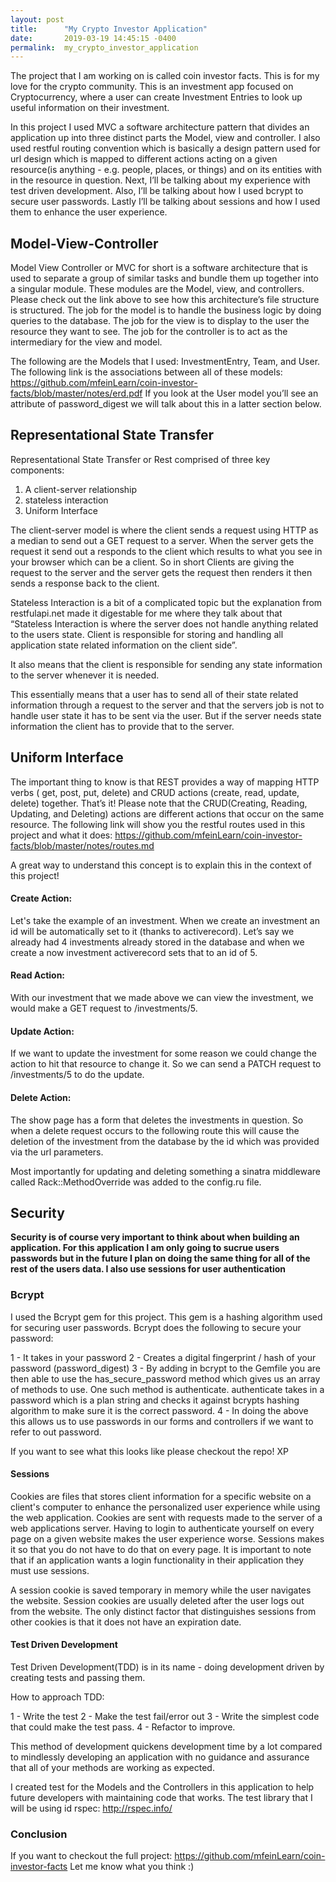 ```yaml
---
layout: post
title:      "My Crypto Investor Application"
date:       2019-03-19 14:45:15 -0400
permalink:  my_crypto_investor_application
---
```



The project that I am working on is called coin investor facts. This is for my love for the crypto community. This is an investment app focused on Cryptocurrency, where a user can create Investment Entries to look up useful information on their investment. 

In this project I used MVC a software architecture pattern that divides an application up into three distinct parts the Model, view and controller. I also used restful routing convention which is basically  a design pattern used for url design which is mapped to different actions  acting on a given resource(is anything - e.g. people, places, or things) and on its entities with in the resource in question. Next, I’ll be talking about my experience with test driven development. Also, I’ll be talking about how I used bcrypt to secure user passwords. Lastly I’ll be talking about sessions and how I used them to enhance the user experience.  

##  Model-View-Controller

Model View Controller or MVC for short is a software architecture that is used to separate a group of similar tasks and bundle them up together into a singular module. These modules are the Model, view, and controllers. Please check out the link above to see how this architecture’s file structure is structured. The job for the model is to handle the business logic by doing queries to the database. The job for the view is to display to the user the resource they want to see. The job for the controller is to act as the intermediary for the view and model. 

The following are the Models that I used: InvestmentEntry, Team, and User. 
The following link is the associations between all of these models: 
https://github.com/mfeinLearn/coin-investor-facts/blob/master/notes/erd.pdf
If you look at the User model you’ll see an attribute of password_digest we will talk about this in a latter section below.

##  Representational State Transfer

Representational State Transfer or Rest comprised of three key components:

1) A client-server relationship
2) stateless interaction
3) Uniform Interface

The client-server model is where the client sends a request using HTTP as a median to send out a GET request to a server. When the server gets the request it send out a responds to the client which results to what you see in your browser which can be a client. So in short Clients are giving the request to the server and the server gets the request then renders it then sends a response back to the client. 

Stateless Interaction is a bit of a complicated topic but the explanation from restfulapi.net made it digestable for me where they talk about that “Stateless Interaction is where the server does not handle anything related to the users state. Client is responsible for storing and handling all application state related information on the client side”.

 It also means that the client is responsible for sending any state information to the server whenever it is needed. 
 
 This essentially means that a user has to send all of their state related information through a request to the server and that the servers job is not to handle user state it has to be sent via the user. But if the server needs state information the client has to provide that to the server. 
 
##  Uniform Interface

The important thing to know is that REST provides a way of mapping HTTP verbs ( get, post, put, delete) and CRUD actions (create, read, update, delete) together. That’s it!
Please note that the CRUD(Creating, Reading, Updating, and Deleting) actions are different actions that occur on the same resource. The following link will show you the restful routes used in this project and what it does: https://github.com/mfeinLearn/coin-investor-facts/blob/master/notes/routes.md
 
A great way to understand this concept is to explain this in the context of this project! 

#### Create Action:
Let's take the example of an investment. When we create an investment an id will be automatically set to it (thanks to activerecord). Let’s say we already had 4 investments already stored in the database and when we create a now investment activerecord sets that to an id of 5.

#### Read Action:
With our investment that we made above we can view the investment, we would make a GET request to /investments/5. 

#### Update Action:
If we want to update the investment for some reason we could change the action to hit that resource to change it. So we can send a PATCH request to /investments/5 to do the update. 

#### Delete Action:
The show page has a form that deletes the investments in question. So when a delete request occurs to the following route this will cause the deletion of the investment from the database by the id which was provided via the url parameters. 

Most importantly for updating and deleting something a sinatra middleware called Rack::MethodOverride was added to the config.ru file.


##  Security

**Security is of course very important to think about when building an application. For this application I am only going to sucrue users passwords but in the future I plan on doing the same thing for all of the rest of the users data. I also use sessions for user authentication**

### Bcrypt

I used the Bcrypt gem for this project. This gem is a hashing algorithm used for securing user passwords. Bcrypt does the following to secure your password:

1 - It takes in your password
2 - Creates a digital fingerprint / hash of your password (password_digest)
3 - By adding in bcrypt to the Gemfile you are then able to use the has_secure_password method which gives us an array of methods to use. One such method is authenticate. authenticate takes in a password which is a plan string and checks it against bcrypts hashing algorithm to make sure it is the correct password. 
4 - In doing the above this allows us to use passwords in our forms and controllers if we want to refer to out password.

If you want to see what this looks like please checkout the repo! XP

#### Sessions

Cookies are files that stores client information for a specific website on a client's computer to enhance the personalized user experience while using the web application. Cookies are sent with requests made to the server of a web applications server. Having to login to authenticate yourself on every page on a given website makes the user experience worse. Sessions makes it so that you do not have to do that on every page. It is important to note that if an application wants a login functionality in their application they must use sessions. 

A session cookie is saved temporary in memory while the user navigates the website. Session cookies are usually deleted after the user logs out from the website. The only distinct factor that distinguishes sessions from other cookies is that it does not have an expiration date. 

#### Test Driven Development

Test Driven Development(TDD) is in its name - doing development driven by creating tests and passing them. 

How to approach TDD:

1 - Write the test
2 - Make the test fail/error out
3 - Write the simplest code that could make the test pass.
4 - Refactor to improve.

This method of development quickens development time by a lot compared to mindlessly developing an application with no guidance and assurance that all of your methods are working as expected. 

I created test for the Models and the Controllers in this application to help future developers with maintaining code that works. The test library that I will be using id rspec:
http://rspec.info/

### Conclusion

If you want to checkout the full project: https://github.com/mfeinLearn/coin-investor-facts
Let me know what you think :)
